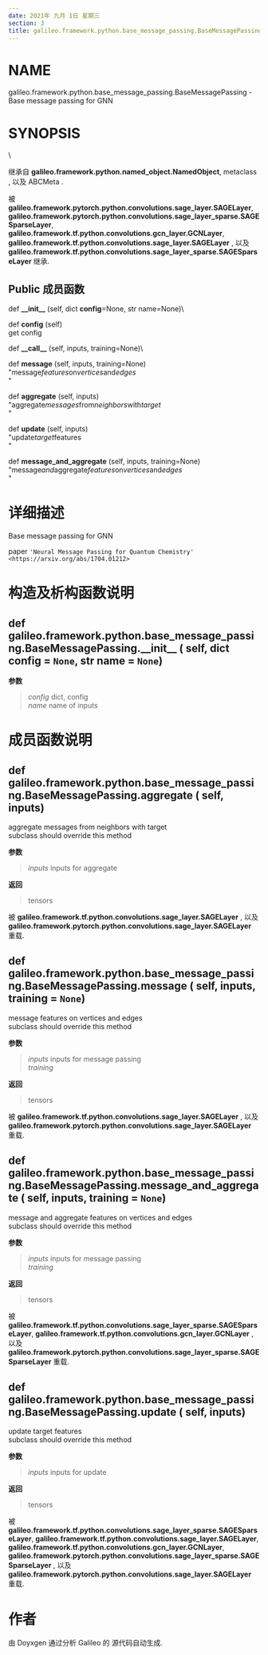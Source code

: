 ```yaml
---
date: 2021年 九月 1日 星期三
section: 3
title: galileo.framework.python.base_message_passing.BaseMessagePassing
---
```


# NAME

galileo.framework.python.base_message_passing.BaseMessagePassing - Base
message passing for GNN

# SYNOPSIS

\

继承自 **galileo.framework.python.named_object.NamedObject**, metaclass
, 以及 ABCMeta .

被
**galileo.framework.pytorch.python.convolutions.sage_layer.SAGELayer**,
**galileo.framework.pytorch.python.convolutions.sage_layer_sparse.SAGESparseLayer**,
**galileo.framework.tf.python.convolutions.gcn_layer.GCNLayer**,
**galileo.framework.tf.python.convolutions.sage_layer.SAGELayer** , 以及
**galileo.framework.tf.python.convolutions.sage_layer_sparse.SAGESparseLayer**
继承.

## Public 成员函数

def **\_\_init\_\_** (self, dict **config**=None, str name=None)\

def **config** (self)\
get config

def **\_\_call\_\_** (self, inputs, training=None)\

def **message** (self, inputs, training=None)\
\"message*features*on*vertices*and*edges*\
\"

def **aggregate** (self, inputs)\
\"aggregate*messages*from*neighbors*with*target*\
\"

def **update** (self, inputs)\
\"update*target*features\
\"

def **message_and_aggregate** (self, inputs, training=None)\
\"message*and*aggregate*features*on*vertices*and*edges*\
\"

# 详细描述

Base message passing for GNN

paper
`'Neural Message Passing for Quantum Chemistry' <https://arxiv.org/abs/1704.01212>`

# 构造及析构函数说明

## def galileo.framework.python.base_message_passing.BaseMessagePassing.\_\_init\_\_ ( self, dict config = `None`, str name = `None`)

**参数**

> *config* dict, config\
> *name* name of inputs

# 成员函数说明

## def galileo.framework.python.base_message_passing.BaseMessagePassing.aggregate ( self, inputs)

aggregate messages from neighbors with target\
subclass should override this method

**参数**

> *inputs* inputs for aggregate

**返回**

> tensors

被 **galileo.framework.tf.python.convolutions.sage_layer.SAGELayer** ,
以及
**galileo.framework.pytorch.python.convolutions.sage_layer.SAGELayer**
重载.

## def galileo.framework.python.base_message_passing.BaseMessagePassing.message ( self, inputs, training = `None`)

message features on vertices and edges\
subclass should override this method

**参数**

> *inputs* inputs for message passing\
> *training*

**返回**

> tensors

被 **galileo.framework.tf.python.convolutions.sage_layer.SAGELayer** ,
以及
**galileo.framework.pytorch.python.convolutions.sage_layer.SAGELayer**
重载.

## def galileo.framework.python.base_message_passing.BaseMessagePassing.message_and_aggregate ( self, inputs, training = `None`)

message and aggregate features on vertices and edges\
subclass should override this method

**参数**

> *inputs* inputs for message passing\
> *training*

**返回**

> tensors

被
**galileo.framework.tf.python.convolutions.sage_layer_sparse.SAGESparseLayer**,
**galileo.framework.tf.python.convolutions.gcn_layer.GCNLayer** , 以及
**galileo.framework.pytorch.python.convolutions.sage_layer_sparse.SAGESparseLayer**
重载.

## def galileo.framework.python.base_message_passing.BaseMessagePassing.update ( self, inputs)

update target features\
subclass should override this method

**参数**

> *inputs* inputs for update

**返回**

> tensors

被
**galileo.framework.tf.python.convolutions.sage_layer_sparse.SAGESparseLayer**,
**galileo.framework.tf.python.convolutions.sage_layer.SAGELayer**,
**galileo.framework.tf.python.convolutions.gcn_layer.GCNLayer**,
**galileo.framework.pytorch.python.convolutions.sage_layer_sparse.SAGESparseLayer**
, 以及
**galileo.framework.pytorch.python.convolutions.sage_layer.SAGELayer**
重载.

# 作者

由 Doyxgen 通过分析 Galileo 的 源代码自动生成.
